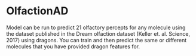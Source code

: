 # OlfactionAD

Model can be run to predict 21 olfactory percepts for any molecule using the dataset published in the Dream olfaction dataset (Keller et. al. Science, 2017) using dragons. You can train and then predict the same or different molecules that you have provided dragon features for.

